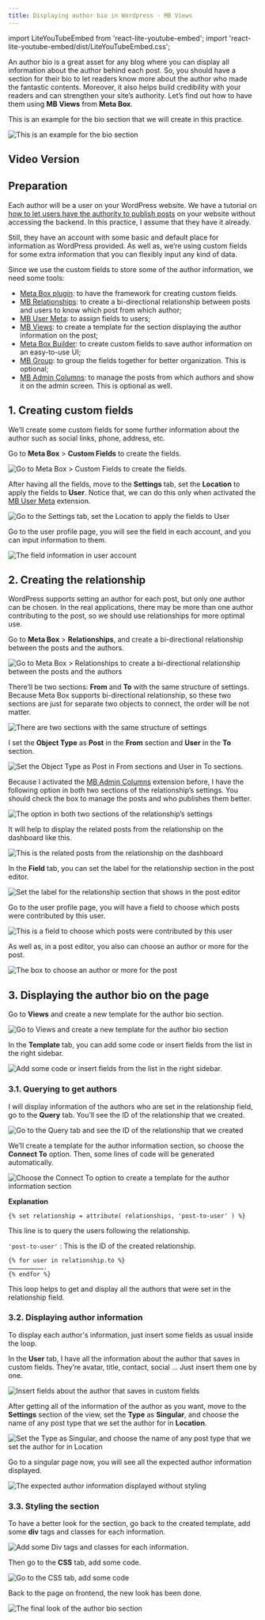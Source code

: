 ```yaml
---
title: Displaying author bio in Wordpress - MB Views
---
```

import LiteYouTubeEmbed from 'react-lite-youtube-embed';
import 'react-lite-youtube-embed/dist/LiteYouTubeEmbed.css';

An author bio is a great asset for any blog where you can display all information about the author behind each post. So, you should have a section for their bio to let readers know more about the author who made the fantastic contents. Moreover, it also helps build credibility with your readers and can strengthen your site’s authority. Let’s find out how to have them using **MB Views** from **Meta Box**.

This is an example for the bio section that we will create in this practice.

![This is an example for the bio section](https://i.imgur.com/jZeM1G9.png)

## Video Version

<LiteYouTubeEmbed id='fFd6mEa65ew' />

## Preparation

Each author will be a user on your WordPress website. We have a tutorial on [how to let users have the authority to publish posts](https://docs.metabox.io/tutorials/add-guest-authors/) on your website without accessing the backend. In this practice, I assume that they have it already.

Still, they have an account with some basic and default place for information as WordPress provided. As well as, we’re using custom fields for some extra information that you can flexibly input any kind of data.

Since we use the custom fields to store some of the author information, we need some tools:

* [Meta Box plugin](https://wordpress.org/plugins/meta-box/): to have the framework for creating custom fields.
* [MB Relationships](https://metabox.io/plugins/mb-relationships/): to create a bi-directional relationship between posts and users to know which post from which author;
* [MB User Meta](https://metabox.io/plugins/mb-user-meta/): to assign fields to users;
* [MB Views](https://metabox.io/plugins/mb-views/): to create a template for the section displaying the author information on the post;
* [Meta Box Builder](https://metabox.io/plugins/meta-box-builder/): to create custom fields to save author information on an easy-to-use UI;
* [MB Group](https://metabox.io/plugins/meta-box-group/): to group the fields together for better organization. This is optional;
* [MB Admin Columns](https://metabox.io/plugins/mb-admin-columns/): to manage the posts from which authors and show it on the admin screen. This is optional as well.

## 1. Creating custom fields

We’ll create some custom fields for some further information about the author such as social links, phone, address, etc. 

Go to **Meta Box** > **Custom Fields** to create the fields.

![Go to Meta Box > Custom Fields to create the fields.](https://i.imgur.com/RjZk1Gj.png)

After having all the fields, move to the **Settings** tab, set the **Location** to apply the fields to **User**. Notice that, we can do this only when activated the [MB User Meta](https://metabox.io/plugins/mb-user-meta/) extension.

![Go to the Settings tab, set the Location to apply the fields to User](https://i.imgur.com/iugQxX9.png)

Go to the user profile page, you will see the field in each account, and you can input information to them.

![The field information in user account](https://i.imgur.com/Q40wl87.png)

## 2. Creating the relationship

WordPress supports setting an author for each post, but only one author can be chosen. In the real applications, there may be more than one author contributing to the post, so we should use relationships for more optimal use.

Go to **Meta Box** > **Relationships**, and create a bi-directional relationship between the posts and the authors.

![Go to Meta Box > Relationships to create a bi-directional relationship between the posts and the authors](https://i.imgur.com/VffskjM.png)

There’ll be two sections: **From** and **To** with the same structure of settings. Because Meta Box supports bi-directional relationship, so these two sections are just for separate two objects to connect, the order will be not matter.

![There are two sections with the same structure of settings](https://i.imgur.com/EN5eED0.png)

I set the **Object Type** as **Post** in the **From** section and **User** in the **To** section.

![Set the Object Type as Post in From sections and User in To sections.](https://i.imgur.com/OKrFjZW.png)

Because I activated the [MB Admin Columns](https://metabox.io/plugins/mb-admin-columns/) extension before, I have the following option in both two sections of the relationship’s settings. You should check the box to manage the posts and who publishes them better.

![The option in both two sections of the relationship’s settings](https://i.imgur.com/qlXxSIw.png)

It will help to display the related posts from the relationship on the dashboard like this.

![This is the related posts from the relationship on the dashboard](https://i.imgur.com/PIuuaw8.png)

In the **Field** tab, you can set the label for the relationship section in the post editor.

![Set the label for the relationship section that shows in the post editor](https://i.imgur.com/sxmJqgy.png)

Go to the user profile page, you will have a field to choose which posts were contributed by this user.

![This is a field to choose which posts were contributed by this user](https://i.imgur.com/fZBnpBN.png)

As well as, in a post editor, you also can choose an author or more for the post.

![The box to choose an author or more for the post](https://i.imgur.com/CWRekVG.png)

## 3. Displaying the author bio on the page

Go to **Views** and create a new template for the author bio section.

![Go to Views and create a new template for the author bio section](https://i.imgur.com/wombigk.png)

In the **Template** tab, you can add some code or insert fields from the list in the right sidebar.

![Add some code or insert fields from the list in the right sidebar.](https://i.imgur.com/cFvs5Py.png)

### 3.1. Querying to get authors

I will display information of the authors who are set in the relationship field, go to the **Query** tab. You’ll see the ID of the relationship that we created.

![Go to the Query tab and see the ID of the relationship that we created](https://i.imgur.com/LSPVdwP.png)

We’ll create a template for the author information section, so choose the **Connect To** option. Then, some lines of code will be generated automatically.

![Choose the Connect To option to create a template for the author information section](https://i.imgur.com/ziFigD1.png)

**Explanation**

```
{% set relationship = attribute( relationships, 'post-to-user' ) %}
```

This line is to query the users following the relationship. 

`'post-to-user'` : This is the ID of the created relationship.

```
{% for user in relationship.to %}
………………………….
{% endfor %}
```

This loop helps to get and display all the authors that were set in the relationship field. 

### 3.2. Displaying author information

To display each author's information, just insert some fields as usual inside the loop.

In the **User** tab, I have all the information about the author that saves in custom fields. They’re avatar, title, contact, social … Just insert them one by one.

![Insert fields about the author that saves in custom fields](https://i.imgur.com/o3kClqR.gif)

After getting all of the information of the author as you want, move to the **Settings** section of the view, set the **Type** as **Singular**, and choose the name of any post type that we set the author for in **Location**.

![Set the Type as Singular, and choose the name of any post type that we set the author for in Location](https://i.imgur.com/zIzQyvc.png)

Go to a singular page now, you will see all the expected author information displayed. 

![The expected author information displayed without styling](https://i.imgur.com/R2XkW3c.png)

### 3.3. Styling the section

To have a better look for the section, go back to the created template, add some **div** tags and classes for each information.

![Add some Div tags and classes for each information.](https://i.imgur.com/G5kEV0M.png)

Then go to the **CSS** tab, add some code.

![Go to the CSS tab, add some code](https://i.imgur.com/hOhQMA5.png)

Back to the page on frontend, the new look has been done.

![The final look of the author bio section](https://i.imgur.com/XQY5zkz.png)

